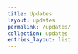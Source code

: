 ```yaml
---
title: Updates
layout: updates
permalink: /updates/
collection: updates
entries_layout: list
---
```

